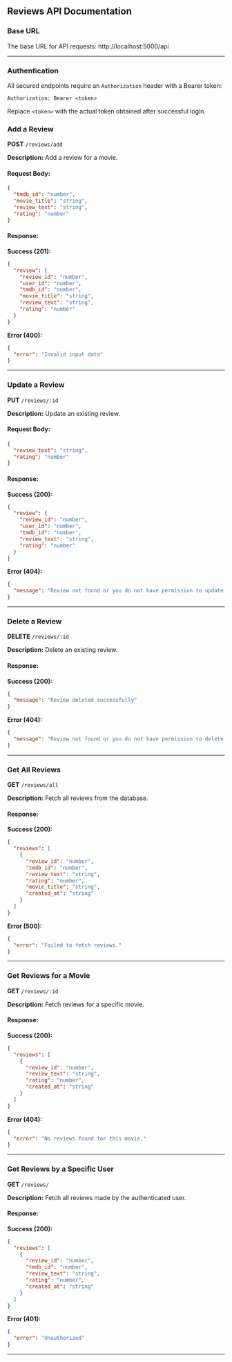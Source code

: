 ## Reviews API Documentation

### Base URL
The base URL for API requests:
http://localhost:5000/api

---

### **Authentication**
All secured endpoints require an `Authorization` header with a Bearer token:
```
Authorization: Bearer <token>
```
Replace `<token>` with the actual token obtained after successful login.

### Add a Review
**POST** `/reviews/add`

**Description:** Add a review for a movie.

#### Request Body:
```json
{
  "tmdb_id": "number",
  "movie_title": "string",
  "review_text": "string",
  "rating": "number"
}
```

#### Response:
**Success (201):**
```json
{
  "review": {
    "review_id": "number",
    "user_id": "number",
    "tmdb_id": "number",
    "movie_title": "string",
    "review_text": "string",
    "rating": "number"
  }
}
```

**Error (400):**
```json
{
  "error": "Invalid input data"
}
```

---

### Update a Review
**PUT** `/reviews/:id`

**Description:** Update an existing review.

#### Request Body:
```json
{
  "review_text": "string",
  "rating": "number"
}
```

#### Response:
**Success (200):**
```json
{
  "review": {
    "review_id": "number",
    "user_id": "number",
    "tmdb_id": "number",
    "review_text": "string",
    "rating": "number"
  }
}
```

**Error (404):**
```json
{
  "message": "Review not found or you do not have permission to update this review."
}
```

---

### Delete a Review
**DELETE** `/reviews/:id`

**Description:** Delete an existing review.

#### Response:
**Success (200):**
```json
{
  "message": "Review deleted successfully"
}
```

**Error (404):**
```json
{
  "message": "Review not found or you do not have permission to delete this review."
}
```

---

### Get All Reviews
**GET** `/reviews/all`

**Description:** Fetch all reviews from the database.

#### Response:
**Success (200):**
```json
{
  "reviews": [
    {
      "review_id": "number",
      "tmdb_id": "number",
      "review_text": "string",
      "rating": "number",
      "movie_title": "string",
      "created_at": "string"
    }
  ]
}
```

**Error (500):**
```json
{
  "error": "Failed to fetch reviews."
}
```

---

### Get Reviews for a Movie
**GET** `/reviews/:id`

**Description:** Fetch reviews for a specific movie.

#### Response:
**Success (200):**
```json
{
  "reviews": [
    {
      "review_id": "number",
      "review_text": "string",
      "rating": "number",
      "created_at": "string"
    }
  ]
}
```

**Error (404):**
```json
{
  "error": "No reviews found for this movie."
}
```

---

### Get Reviews by a Specific User
**GET** `/reviews/`

**Description:** Fetch all reviews made by the authenticated user.

#### Response:
**Success (200):**
```json
{
  "reviews": [
    {
      "review_id": "number",
      "tmdb_id": "number",
      "review_text": "string",
      "rating": "number",
      "created_at": "string"
    }
  ]
}
```

**Error (401):**
```json
{
  "error": "Unauthorized"
}
```

---